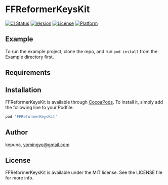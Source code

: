 # FFReformerKeysKit

[![CI Status](http://img.shields.io/travis/kepuna/FFReformerKeysKit.svg?style=flat)](https://travis-ci.org/kepuna/FFReformerKeysKit)
[![Version](https://img.shields.io/cocoapods/v/FFReformerKeysKit.svg?style=flat)](http://cocoapods.org/pods/FFReformerKeysKit)
[![License](https://img.shields.io/cocoapods/l/FFReformerKeysKit.svg?style=flat)](http://cocoapods.org/pods/FFReformerKeysKit)
[![Platform](https://img.shields.io/cocoapods/p/FFReformerKeysKit.svg?style=flat)](http://cocoapods.org/pods/FFReformerKeysKit)

## Example

To run the example project, clone the repo, and run `pod install` from the Example directory first.

## Requirements

## Installation

FFReformerKeysKit is available through [CocoaPods](http://cocoapods.org). To install
it, simply add the following line to your Podfile:

```ruby
pod 'FFReformerKeysKit'
```

## Author

kepuna, yomingyo@gmail.com

## License

FFReformerKeysKit is available under the MIT license. See the LICENSE file for more info.
